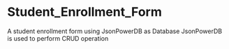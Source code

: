 # Student_Enrollment_Form
A student enrollment form using JsonPowerDB as Database JsonPowerDB is used to perform CRUD operation
